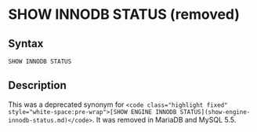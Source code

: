 
# SHOW INNODB STATUS (removed)

## Syntax


```
SHOW INNODB STATUS
```

## Description


This was a deprecated synonym for 
 `<code class="highlight fixed" style="white-space:pre-wrap">[SHOW ENGINE INNODB STATUS](show-engine-innodb-status.md)</code>`. It was removed in MariaDB and MySQL 5.5.

